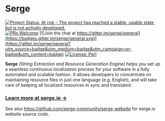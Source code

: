 # Serge

[![Project Status: **At risk** – The project has reached a stable, usable state, but is not actively developed.](https://www.repostatus.org/badges/latest/unsupported.svg)](https://www.repostatus.org/#unsupported)
[![PRs Welcome](https://img.shields.io/badge/PRs-welcome-brightgreen.svg?style=shields)](http://makeapullrequest.com)
[![Join the chat at https://gitter.im/serge/general](https://badges.gitter.im/serge/general.svg)](https://gitter.im/serge/general?utm_source=badge&utm_medium=badge&utm_campaign=pr-badge&utm_content=badge) [![License: Perl](https://img.shields.io/badge/License-Perl-0298c3.svg)](https://dev.perl.org/licenses/)

**Serge** _(String Extraction and Resource Generation Engine)_ helps you
set up a seamless continuous localization process for your software
in a fully automated and scalable fashion. It allows developers to
concentrate on maintaining resource files in just one language (e.g. English),
and will take care of keeping all localized resources in sync and translated.

### [Learn more at serge.io &rarr;](https://serge.io/docs/)

See also <https://github.com/serge-community/serge-website> for serge.io website source code.
